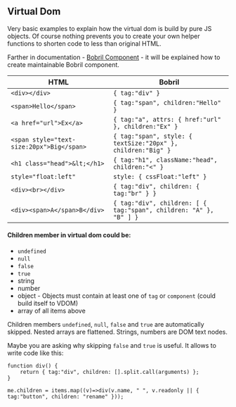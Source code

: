 [//]: <> (!!! ORDER OF ROWS IS REQUIRED !!!)
[//]: <> (menuLabel:'Virtual Dom')
[//]: <> (menuAnchor:'menu-virtual-dom')
[//]: <> (previous:'root.md';next: 'bobrilNode.md')
<h2 id='menu-virtual-dom'>Virtual Dom</h2>

Very basic examples to explain how the virtual dom is build by pure JS objects. Of course nothing prevents you to create your own helper functions to shorten code to less than original HTML.

Farther in documentation - [Bobril Component](#menu-bobril-component) - it will be explained how to create maintainable Bobril component.

HTML | Bobril
---- | ------
`<div></div>` | `{ tag:"div" }`
`<span>Hello</span>` | `{ tag:"span", children:"Hello" }`
`<a href="url">Ex</a>` | `{ tag:"a", attrs: { href:"url" }, children:"Ex" }`
`<span style="text-size:20px">Big</span>` | `{ tag:"span", style: { textSize:"20px" }, children:"Big" }`
`<h1 class="head">&lt;</h1>` | `{ tag:"h1", className:"head", children:"<" }`
`style="float:left"` | `style: { cssFloat:"left" }`
`<div><br></div>` | `{ tag:"div", children: { tag:"br" } }`
`<div><span>A</span>B</div>` | `{ tag:"div", children: [ { tag:"span", children: "A" }, "B" ] }`

#### Children member in virtual dom could be: 
* `undefined`
* `null`
* `false`
* `true`
* string
* number
* object - Objects must contain at least one of `tag` or `component` (could build itself to VDOM)
* array of all items above

Children members `undefined`, `null`, `false` and `true` are automatically skipped. Nested arrays are flattened. Strings, numbers are DOM text nodes.


Maybe you are asking why skipping `false` and `true` is useful. It allows to write code like this:

```javacript
function div() {
    return { tag:"div", children: [].split.call(arguments) };
}

me.children = items.map((v)=>div(v.name, " ", v.readonly || { tag:"button", children: "rename" }));
```
